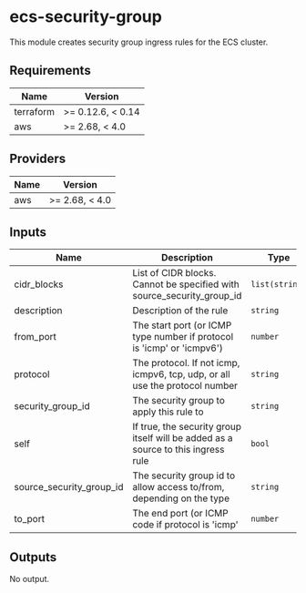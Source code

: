 # ecs-security-group
This module creates security group ingress rules for the ECS cluster.

<!-- BEGINNING OF PRE-COMMIT-TERRAFORM DOCS HOOK -->
## Requirements

| Name | Version |
|------|---------|
| terraform | >= 0.12.6, < 0.14 |
| aws | >= 2.68, < 4.0 |

## Providers

| Name | Version |
|------|---------|
| aws | >= 2.68, < 4.0 |

## Inputs

| Name | Description | Type | Default | Required |
|------|-------------|------|---------|:--------:|
| cidr\_blocks | List of CIDR blocks. Cannot be specified with source\_security\_group\_id | `list(string)` | `[]` | no |
| description | Description of the rule | `string` | `""` | no |
| from\_port | The start port (or ICMP type number if protocol is 'icmp' or 'icmpv6') | `number` | `80` | no |
| protocol | The protocol. If not icmp, icmpv6, tcp, udp, or all use the protocol number | `string` | `"tcp"` | no |
| security\_group\_id | The security group to apply this rule to | `string` | `""` | no |
| self | If true, the security group itself will be added as a source to this ingress rule | `bool` | `null` | no |
| source\_security\_group\_id | The security group id to allow access to/from, depending on the type | `string` | `""` | no |
| to\_port | The end port (or ICMP code if protocol is 'icmp' | `number` | `80` | no |

## Outputs

No output.

<!-- END OF PRE-COMMIT-TERRAFORM DOCS HOOK -->
